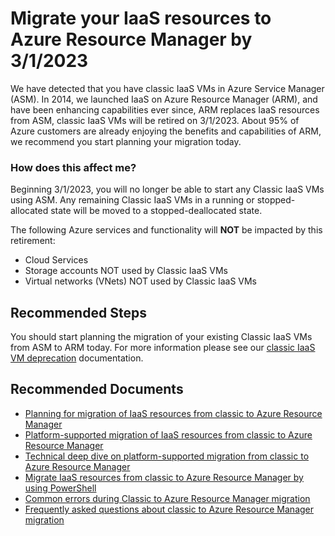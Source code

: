 <properties
    pageTitle="Classic IaaS Deprecation Information"
    description="Your subscription contains classic IaaS resources that should be migrated to ARM."
    infoBubbleText="Your subscription contains classic IaaS resources that should be migrated to ARM."
    service="microsoft.compute"
    resource="virtualmachines"
    authors="timbasham"
    ms.author="tibasham"
    displayOrder=""
    articleId="existing-iaas-resources-need-migration"
    diagnosticScenario="classiciaasmigration"
    selfHelpType="diagnostics"
    supportTopicIds="32513964"
    resourceTags="windows,linux"
    productPesIds="14749,15571,15797,16454,16470"
    cloudEnvironments="public,fairfax"
/>

# Migrate your IaaS resources to Azure Resource Manager by 3/1/2023

<!--issueDescription-->
We have detected that you have classic IaaS VMs in Azure Service Manager (ASM). In 2014, we launched IaaS on Azure Resource Manager (ARM), and have been enhancing capabilities ever since, ARM replaces IaaS resources from ASM, classic IaaS VMs will be retired on 3/1/2023. About 95% of Azure customers are already enjoying the benefits and capabilities of ARM, we recommend you start planning your migration today. 
<!--/issueDescription-->

### **How does this affect me?** 
Beginning 3/1/2023, you will no longer be able to start any Classic IaaS VMs using ASM. Any remaining Classic IaaS VMs in a running or stopped-allocated state will be moved to a stopped-deallocated state.  

The following Azure services and functionality will **NOT** be impacted by this retirement: 
* Cloud Services
* Storage accounts NOT used by Classic IaaS VMs
* Virtual networks (VNets) NOT used by Classic IaaS VMs 

## **Recommended Steps**
 
You should start planning the migration of your existing Classic IaaS VMs from ASM to ARM today. For more information please see our [classic IaaS VM deprecation](https://aka.ms/classic-vm-deprecation) documentation.

## **Recommended Documents**

* [Planning for migration of IaaS resources from classic to Azure Resource Manager](https://docs.microsoft.com/azure/virtual-machines/windows/migration-classic-resource-manager-plan)
* [Platform-supported migration of IaaS resources from classic to Azure Resource Manager](https://docs.microsoft.com/azure/virtual-machines/windows/migration-classic-resource-manager-overview)
* [Technical deep dive on platform-supported migration from classic to Azure Resource Manager](https://docs.microsoft.com/azure/virtual-machines/windows/migration-classic-resource-manager-deep-dive)
* [Migrate IaaS resources from classic to Azure Resource Manager by using PowerShell](https://docs.microsoft.com/azure/virtual-machines/windows/migration-classic-resource-manager-ps)
* [Common errors during Classic to Azure Resource Manager migration](https://docs.microsoft.com/azure/virtual-machines/windows/migration-classic-resource-manager-errors)
* [Frequently asked questions about classic to Azure Resource Manager migration](https://docs.microsoft.com/azure/virtual-machines/windows/migration-classic-resource-manager-faq)
